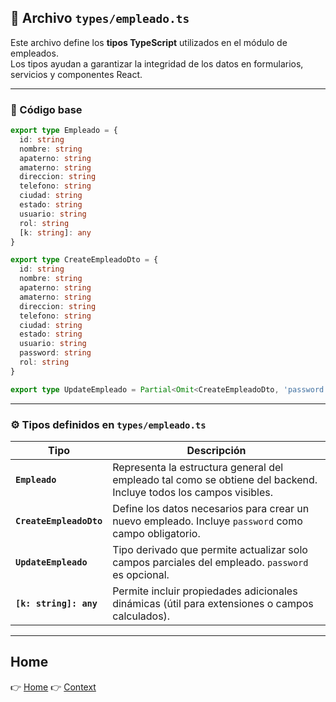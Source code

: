 ## 🧾 Archivo `types/empleado.ts`

Este archivo define los **tipos TypeScript** utilizados en el módulo de empleados.  
Los tipos ayudan a garantizar la integridad de los datos en formularios, servicios y componentes React.

---

### 📄 Código base

```ts
export type Empleado = {
  id: string
  nombre: string
  apaterno: string
  amaterno: string
  direccion: string
  telefono: string
  ciudad: string
  estado: string
  usuario: string
  rol: string
  [k: string]: any
}

export type CreateEmpleadoDto = {
  id: string
  nombre: string
  apaterno: string
  amaterno: string
  direccion: string
  telefono: string
  ciudad: string
  estado: string
  usuario: string
  password: string
  rol: string
}

export type UpdateEmpleado = Partial<Omit<CreateEmpleadoDto, 'password'>> & { password?: string }
```

---

### ⚙️ Tipos definidos en `types/empleado.ts`

| Tipo                    | Descripción                                                                                                       |
| ----------------------- | ----------------------------------------------------------------------------------------------------------------- |
| **`Empleado`**          | Representa la estructura general del empleado tal como se obtiene del backend. Incluye todos los campos visibles. |
| **`CreateEmpleadoDto`** | Define los datos necesarios para crear un nuevo empleado. Incluye `password` como campo obligatorio.              |
| **`UpdateEmpleado`**    | Tipo derivado que permite actualizar solo campos parciales del empleado. `password` es opcional.                  |
| **`[k: string]: any`**  | Permite incluir propiedades adicionales dinámicas (útil para extensiones o campos calculados).                    |

---

## Home

👉 [Home](./../../README.md)
👉 [Context](./../context/AuthContext.md)